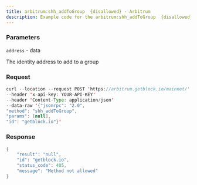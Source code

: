```yaml
---
title: arbitrum:shh_addToGroup  {disallowed} - Arbitrum
description: Example code for the arbitrum:shh_addToGroup  {disallowed} json-rpc method. Сomplete guide on how to use arbitrum:shh_addToGroup  {disallowed} json-rpc in GetBlock.io Web3 documentation.
---
```


### Parameters


`address` - data

The identity address to add to a group

### Request

``` java
curl --location --request POST 'https://arbitrum.getblock.io/mainnet/' 
--header 'x-api-key: YOUR-API-KEY' 
--header 'Content-Type: application/json' 
--data-raw '{"jsonrpc": "2.0",
"method": "shh_addToGroup",
"params": [null],
"id": "getblock.io"}'
```

###  Response

``` java
{
    "result": "null",
    "id": "getblock.io",
    "status_code": 405,
    "message": "Method not allowed"
}
```

